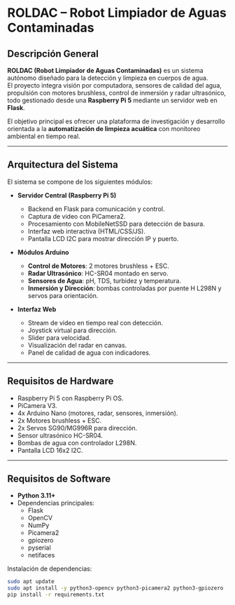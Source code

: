 # ROLDAC – Robot Limpiador de Aguas Contaminadas

## Descripción General

**ROLDAC (Robot Limpiador de Aguas Contaminadas)** es un sistema autónomo diseñado para la detección y limpieza en cuerpos de agua.  
El proyecto integra visión por computadora, sensores de calidad del agua, propulsión con motores brushless, control de inmersión y radar ultrasónico, todo gestionado desde una **Raspberry Pi 5** mediante un servidor web en **Flask**.

El objetivo principal es ofrecer una plataforma de investigación y desarrollo orientada a la **automatización de limpieza acuática** con monitoreo ambiental en tiempo real.

---

## Arquitectura del Sistema

El sistema se compone de los siguientes módulos:

- **Servidor Central (Raspberry Pi 5)**  
  - Backend en Flask para comunicación y control.  
  - Captura de video con PiCamera2.  
  - Procesamiento con MobileNetSSD para detección de basura.  
  - Interfaz web interactiva (HTML/CSS/JS).  
  - Pantalla LCD I2C para mostrar dirección IP y puerto.  

- **Módulos Arduino**  
  - **Control de Motores**: 2 motores brushless + ESC.  
  - **Radar Ultrasónico**: HC-SR04 montado en servo.  
  - **Sensores de Agua**: pH, TDS, turbidez y temperatura.  
  - **Inmersión y Dirección**: bombas controladas por puente H L298N y servos para orientación.  

- **Interfaz Web**  
  - Stream de video en tiempo real con detección.  
  - Joystick virtual para dirección.  
  - Slider para velocidad.  
  - Visualización del radar en canvas.  
  - Panel de calidad de agua con indicadores.  

---

## Requisitos de Hardware

- Raspberry Pi 5 con Raspberry Pi OS.  
- PiCamera V3.  
- 4x Arduino Nano (motores, radar, sensores, inmersión).  
- 2x Motores brushless + ESC.  
- 2x Servos SG90/MG996R para dirección.  
- Sensor ultrasónico HC-SR04.  
- Bombas de agua con controlador L298N.  
- Pantalla LCD 16x2 I2C.  

---

## Requisitos de Software

- **Python 3.11+**  
- Dependencias principales:
  - Flask  
  - OpenCV  
  - NumPy  
  - Picamera2  
  - gpiozero  
  - pyserial  
  - netifaces  

Instalación de dependencias:

```bash
sudo apt update
sudo apt install -y python3-opencv python3-picamera2 python3-gpiozero
pip install -r requirements.txt
